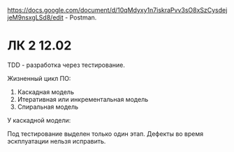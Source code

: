 https://docs.google.com/document/d/10qMdyxy1n7iskraPvv3sO8xSzCysdejjeM9nsxgLSd8/edit - Postman.

# ЛК 2 12.02

TDD - разработка через тестирование. 

Жизненный цикл ПО:
1. Каскадная модель
2. Итеративная или инкрементальная модель
3. Спиральная модель

У каскадной модели:

Под тестирование выделен только один этап. Дефекты во время эскплуатации нельзя исправить. 
